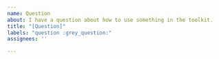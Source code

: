 ```yaml
---
name: Question
about: I have a question about how to use something in the toolkit.
title: "[Question]"
labels: "question :grey_question:"
assignees: ''

---
```


<!--
Hi!

We try and keep our GitHub issue list for bugs and features.

Ideally, it'd be great to post your question on Stack Overflow using the 'windows-community-toolkit' tag here: https://stackoverflow.com/questions/tagged/windows-community-toolkit

If this is more about a scenario that you think is missing documentation, please file an issue instead at https://github.com/MicrosoftDocs/WindowsCommunityToolkitDocs/issues/new

Otherwise, this issue will be automatically closed.

Thanks!
-->
